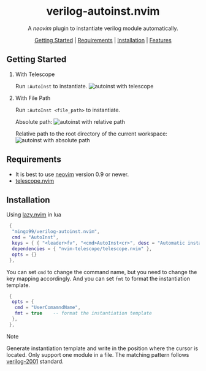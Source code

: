 <div align="center">

<h1>verilog-autoinst.nvim</h1>

A <i>neovim</i> plugin to instantiate verilog module automatically.

[Getting Started](#getting-started) | [Requirements](#requirements) | [Installation](#installation) | [Features](#features)

</div>

## Getting Started

1. With Telescope

    Run `:AutoInst` to instantiate.
    ![autoinst with telescope](https://cdn.jsdelivr.net/gh/mingo99/PicBed/img/autoinst-1.gif)

2. With File Path

    Run `:AutoInst <file_path>` to instantiate.

    Absolute path:
    ![autoinst with relative path](https://cdn.jsdelivr.net/gh/mingo99/PicBed/img/autoinst-2.gif)

    Relative path to the root directory of the current workspace:
    ![autoinst with absolute path](https://cdn.jsdelivr.net/gh/mingo99/PicBed/img/autoinst-3.gif)

## Requirements

- It is best to use [neovim](https://github.com/neovim/neovim) version 0.9 or newer.
- [telescope.nvim](https://github.com/nvim-telescope/telescope.nvim)

## Installation

Using [lazy.nvim](https://github.com/folke/lazy.nvim) in lua

```lua
 {
  "mingo99/verilog-autoinst.nvim",
  cmd = "AutoInst",
  keys = { { "<leader>fv", "<cmd>AutoInst<cr>", desc = "Automatic instantiation for verilog" } },
  dependencies = { "nvim-telescope/telescope.nvim" },
  opts = {}
 },

```

You can set `cmd` to change the command name, but you need to change the key mapping accordingly.
And you can set `fmt` to format the instantiation template.

```lua
 {
  opts = {
   cmd = "UserComamndName",
   fmt = true    -- format the instantiation template
  },
 },

```

> [!NOTE]
> Generate instantiation template and write in the position where the cursor is located.
> Only support one module in a file.
> The matching pattern follows [verilog-2001](https://ieeexplore.ieee.org/document/954909?arnumber=954909) standard.
